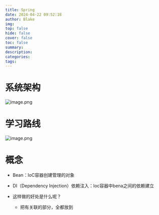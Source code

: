 ```yaml
---
title: Spring
date: 2024-04-22 09:52:18
author: Blake
img: 
top: false
hide: false
cover: false
toc: false
summary: 
description: 
categories: 
tags:
---
```

# 系统架构
![image.png](https://i0.hdslb.com/bfs/article/5788d69360f0c315a287c29b864f3a4e441011616.png)
# 学习路线
![image.png](https://i0.hdslb.com/bfs/article/828296a53083857257e6ff8be154f803441011616.png)

# 概念
- Bean：IoC容器创建管理的对象
- DI（Dependency Injection）依赖注入：Ioc容器中bena之间的依赖建立

- 这样做的好处是什么呢？
	- 把有关联的部分，全都放到